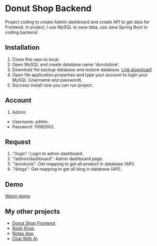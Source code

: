 # Donut Shop Backend
Project coding to create Admin dashboard and create API to get data for Frontend. In project, I use MySQL to save data, use Java Spring Boot to coding backend.
## Installation
1. Clone this repo to local.
2. Open MySQL and create database name 'donutstore'.
3. Download file backup database and restore database. [Link download!](https://drive.google.com/file/d/1oVW4FEjrsF5X_GnLG0PHSUtE_OvoNqdI/view?usp=sharing)
4. Open file application.properties and type your account to login your MySQL (Username and password).
5. Success install now you can run project.
## Account
1. Admin:
- Username: admin.
- Password: 11082002.
## Request
1. "/login": Login to admin dashboard.
2. "/admin/dashboard": Admin dashboard page.
3. "/products": Get mapping to get all product in database (API).
4. "/blogs": Get mapping to get all blog in database (API).
## Demo
[Watch demo](https://drive.google.com/file/d/1GJTs3St0h32soTAKdiBMsha9PDe3uCez/view?usp=sharing)
## My other projects
- [Donut Shop Frontend](https://github.com/TLoi02/Donutshop_Frontend).
- [Book Shop](https://github.com/TLoi02/BookStore-Java).
- [Notes App](https://github.com/TLoi02/Notes-app).
- [Chat With AI](https://github.com/TLoi02/Chat-with-OpenAI).
